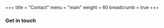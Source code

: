 +++
title = "Contact"
menu = "main"
weight = 60
breadcrumb = true
+++

<div class="container page-contact">
  <div class="row">
    <h3 class="col-md4">Get in touch </h3>
  </div>
</div>
